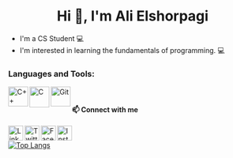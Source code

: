 <h1 align='center'> Hi 👋, I'm Ali Elshorpagi </h1>

- I'm a CS Student 💻
- I'm interested in learning the fundamentals of programming. 💻

<h3 align="left">Languages and Tools:</h3>
<p align="left"> 
<a href="https://www.w3schools.com/cpp/" target="_blank"> 
<img align="left" src="https://cdn-icons-png.flaticon.com/128/6132/6132222.png" alt="C++" width="40" height="40" /> </a> &ensp; 
<a href="https://www.w3schools.com/c/" target="_blank"> 
<img align="left" src="https://upload.wikimedia.org/wikipedia/commons/1/19/C_Logo.png?20201023095457" alt="C" width="40" height="42" /> <a> &ensp; 
<!--<a href="https://www.python.org/" target="_blank"> 
<img src="https://cdn-icons-png.flaticon.com/128/5968/5968350.png" alt="Pytohn" width="40" height="40" /> </a> &ensp; -->
 <a href="https://git-scm.com/" target="_blank">
 <img align="left" src="https://i.postimg.cc/yNXnywFh/git.png" alt="Git" width="40" height="40" /> </a> &ensp;

</p>

<h4 align="left">📫 Connect with me</h4>
<p align="left">
<a href="https://www.linkedin.com/in/ali-elshorpagi/" target="_blank" rel="noreferrer">
<img align="left" src="https://cdn-icons-png.flaticon.com/128/3536/3536505.png" alt="Linkedin" height="30"width="30" /> </a> &ensp;

<a href="https://twitter.com/AliElshorpagi" target="_blank">
<img align="left" src="https://cdn-icons-png.flaticon.com/128/3256/3256013.png" alt="Twitter" height="30" width="30" /> </a> &ensp;

<a href="https://www.facebook.com/alilio02" target="_blank">
<img align="left" src="https://cdn-icons-png.flaticon.com/128/733/733547.png" alt="Facebook" height="30" width="30" /> </a> &ensp;
 
 <a href="https://www.instagram.com/ali_elshorpagi/" target="_blank">
<img align="left" src="https://cdn-icons-png.flaticon.com/512/1409/1409946.png" alt="Instagram" height="30" width="30" /> </a> &ensp;

</p>
 
[![Top Langs](https://github-readme-stats.vercel.app/api/top-langs/?username=Ali-Elshorpagi&layout=compact&theme=vision-friendly-dark)](https://github.com/anuraghazra/github-readme-stats)

